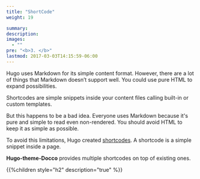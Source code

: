 ```yaml
---
title: "ShortCode"
weight: 19

summary:
description: 
images: 
  - ""
pre: "<b>3. </b>"
lastmod: 2017-03-03T14:15:59-06:00
---
```


Hugo uses Markdown for its simple content format. However, there are a lot of things that Markdown doesn’t support well. You could use pure HTML to expand possibilities.

Shortcodes are simple snippets inside your content files calling built-in or custom templates.

But this happens to be a bad idea. Everyone uses Markdown because it's pure and simple to read even non-rendered. You should avoid HTML to keep it as simple as possible.

To avoid this limitations, Hugo created [shortcodes](https://gohugo.io/extras/shortcodes/). A shortcode is a simple snippet inside a page.

**Hugo-theme-Docco** provides multiple shortcodes on top of existing ones.

{{%children style="h2" description="true" %}}